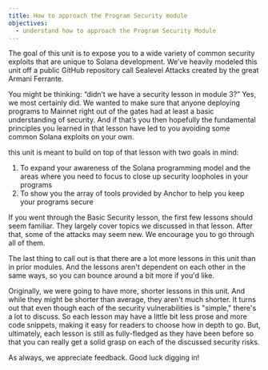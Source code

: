 ```yaml
---
title: How to approach the Program Security module
objectives:
  - understand how to approach the Program Security Module
---
```


The goal of this unit is to expose you to a wide variety of common security
exploits that are unique to Solana development. We’ve heavily modeled this unit
off a public GitHub repository call Sealevel Attacks created by the great Armani
Ferrante.

You might be thinking: “didn’t we have a security lesson in module 3?” Yes, we
most certainly did. We wanted to make sure that anyone deploying programs to
Mainnet right out of the gates had at least a basic understanding of security.
And if that’s you then hopefully the fundamental principles you learned in that
lesson have led to you avoiding some common Solana exploits on your own.

this unit is meant to build on top of that lesson with two goals in mind:

1. To expand your awareness of the Solana programming model and the areas where
   you need to focus to close up security loopholes in your programs
2. To show you the array of tools provided by Anchor to help you keep your
   programs secure

If you went through the Basic Security lesson, the first few lessons should seem
familiar. They largely cover topics we discussed in that lesson. After that,
some of the attacks may seem new. We encourage you to go through all of them.

The last thing to call out is that there are a lot more lessons in this unit
than in prior modules. And the lessons aren't dependent on each other in the
same ways, so you can bounce around a bit more if you'd like.

Originally, we were going to have more, shorter lessons in this unit. And while
they might be shorter than average, they aren't much shorter. It turns out that
even though each of the security vulnerabilities is "simple," there's a lot to
discuss. So each lesson may have a little bit less prose and more code snippets,
making it easy for readers to choose how in depth to go. But, ultimately, each
lesson is still as fully-fledged as they have been before so that you can really
get a solid grasp on each of the discussed security risks.

As always, we appreciate feedback. Good luck digging in!
